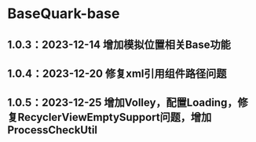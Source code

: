 # BaseQuark-base

## 1.0.3：2023-12-14 增加模拟位置相关Base功能
## 1.0.4：2023-12-20 修复xml引用组件路径问题
## 1.0.5：2023-12-25 增加Volley，配置Loading，修复RecyclerViewEmptySupport问题，增加ProcessCheckUtil
